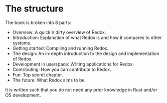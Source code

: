 The structure
=============

The book is broken into 8 parts:

- Overview: A quick'n'dirty overview of Redox.
- Introduction: Explanation of what Redox is and how it compares to other systems.
- Getting started: Compiling and running Redox.
- The design: An in-depth introduction to the design and implementation of Redox.
- Development in userspace: Writing applications for Redox.
- Contributing: How you can contribute to Redox.
- Fun: Top secret chapter.
- The future: What Redox aims to be.

It is written such that you do not need any prior knowledge in Rust and/or OS development.
